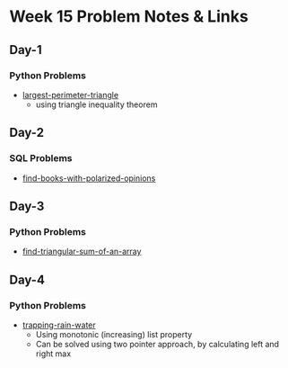 # Week 15 Problem Notes & Links

## Day-1
### Python Problems
- [largest-perimeter-triangle](https://leetcode.com/problems/largest-perimeter-triangle/)
    + using triangle inequality theorem

## Day-2
### SQL Problems
- [find-books-with-polarized-opinions](https://leetcode.com/problems/find-books-with-polarized-opinions/description/)

## Day-3
### Python Problems
- [find-triangular-sum-of-an-array](https://leetcode.com/problems/find-triangular-sum-of-an-array/)

## Day-4
### Python Problems
- [trapping-rain-water](https://leetcode.com/problems/trapping-rain-water/)
    + Using monotonic (increasing) list property
    + Can be solved using two pointer approach, by calculating left and right max
